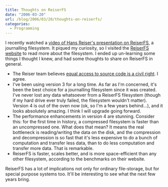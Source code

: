 ```yaml
---
title: Thoughts on ReiserFS
date: "2006-03-20"
url: /blog/2006/03/20/thoughts-on-reiserfs/
categories:
  - Programming
---
```

I recently watched a [video of Hans Reiser's presentation on ReiserFS](http://video.google.com/videoplay?docid=6866770590245111825), a journalling filesystem. It piqued my curiosity, so I visited the [ReiserFS website](http://www.namesys.com/) to read more about the filesystem. I ended up un-learning some things I thought I knew, and had some thoughts to share on ReiserFS in general.

*   The Reiser team believes [equal access to source code is a civil right](http://www.namesys.com/v4/v4.html#civil_right). I agree.
*   I've been using version 3 for a long time. As far as I'm concerned, it's been the best choice for a journalling filesystem since it was created. I've never lost any data whatsoever from a ReiserFS filesystem (though if my hard drive ever truly failed, the filesystem wouldn't matter). Version 4 is out of the oven now (ok, so I'm a few years behind...), and it looks absolutely amazing. I think I will upgrade going forward.
*   The performance enhancements in version 4 are stunning. Consider this: for the first time in history, a compressed filesystem is faster than an uncompressed one. What does that mean? It means the real bottleneck is reading/writing the data on the disk, and the compression and decompression is so fast that it's less expensive to do a bunch of computation and transfer less data, than to do less computation and transfer more data. That is remarkable.
*   ReiserFS is faster, scales better, and is more space-efficient than any other filesystem, according to the benchmarks on their website.

ReiserFS has a lot of implications not only for ordinary file-storage, but for special purpose systems too. It'll be interesting to see what the next few years bring.


